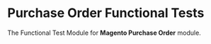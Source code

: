 # Purchase Order Functional Tests

The Functional Test Module for **Magento Purchase Order** module.
